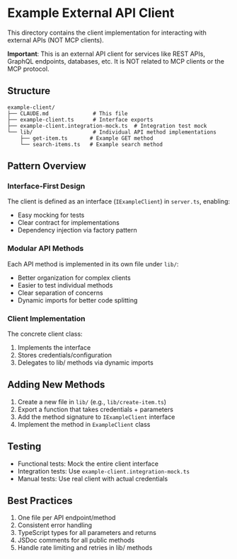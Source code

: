 # Example External API Client

This directory contains the client implementation for interacting with external APIs (NOT MCP clients).

**Important**: This is an external API client for services like REST APIs, GraphQL endpoints, databases, etc. It is NOT related to MCP clients or the MCP protocol.

## Structure

```
example-client/
├── CLAUDE.md              # This file
├── example-client.ts      # Interface exports
├── example-client.integration-mock.ts  # Integration test mock
└── lib/                   # Individual API method implementations
    ├── get-item.ts       # Example GET method
    └── search-items.ts   # Example search method
```

## Pattern Overview

### Interface-First Design

The client is defined as an interface (`IExampleClient`) in `server.ts`, enabling:

- Easy mocking for tests
- Clear contract for implementations
- Dependency injection via factory pattern

### Modular API Methods

Each API method is implemented in its own file under `lib/`:

- Better organization for complex clients
- Easier to test individual methods
- Clear separation of concerns
- Dynamic imports for better code splitting

### Client Implementation

The concrete client class:

1. Implements the interface
2. Stores credentials/configuration
3. Delegates to lib/ methods via dynamic imports

## Adding New Methods

1. Create a new file in `lib/` (e.g., `lib/create-item.ts`)
2. Export a function that takes credentials + parameters
3. Add the method signature to `IExampleClient` interface
4. Implement the method in `ExampleClient` class

## Testing

- Functional tests: Mock the entire client interface
- Integration tests: Use `example-client.integration-mock.ts`
- Manual tests: Use real client with actual credentials

## Best Practices

1. One file per API endpoint/method
2. Consistent error handling
3. TypeScript types for all parameters and returns
4. JSDoc comments for all public methods
5. Handle rate limiting and retries in lib/ methods
